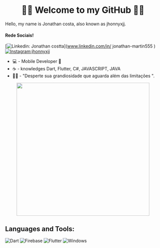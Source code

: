 <h1 align="center">
	🚀📱 Welcome to my GitHub 📱🚀
</h1>

 Hello, my name is Jonathan costa, also known as jhonnyxjj.

#### Rede Sociais!

[![Linkedin: Jonathan costta](https://img.shields.io/badge/-jonathan-blue?style=flat-square&logo=Linkedin&logoColor=white&link=LINK-DO-SEU-LINKEDIN)](www.linkedin.com/in/
jonathan-martin555
)
[![Instagram:jhonnyxjj](https://img.shields.io/badge/-jhonnyxjj-DF0174?style=flat-square&logo=instagram&logoColor=white&link=LINK-DO-SEU-INSTAGRAM)](https://www.instagram.com/jhonnyxjj/)


- 💻 - Mobile Developer 📱
- ☕ - knowledges Dart, Flutter, C#, JAVASCRIPT, JAVA
- 👨‍💻 - "Desperte sua grandiosidade que aguarda além das limitações ".

<div align="center">
  <a href="https://github.com/jhonnyxjj">
    <img align="center" min-width="450px" max-width="450px" width="430px" src="https://github-readme-stats.vercel.app/api?username=jhonnyxjj&show_icons=true&theme=rose_pine&include_all_commits=true&count_private=false" />
     </a>
</div> 
    

## **Languages and Tools:**  

![Dart](https://img.shields.io/badge/Dart-0175C2?style=for-the-badge&logo=dart&logoColor=white)
![Firebase](https://img.shields.io/badge/Firebase-F29D0C?style=for-the-badge&logo=firebase&logoColor=white)
![Flutter](https://img.shields.io/badge/Flutter-02569B?style=for-the-badge&logo=flutter&logoColor=white)
![Windows](https://img.shields.io/badge/Windows-017AD7?style=for-the-badge&logo=windows&logoColor=white)

<h1>
</h1>


